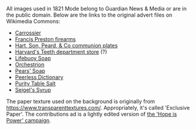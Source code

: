 All images used in 1821 Mode belong to Guardian News & Media or are in the public domain. Below are the links to the original advert files on Wikimedia Commons:

* [Carrossier](https://www.flickr.com/photos/britishlibrary/11076263906/)
* [Francis Preston firearms](https://commons.wikimedia.org/wiki/File:Francis_preston_engineer,_armaments,_manchester_1863.jpg)
* [Hart, Son, Peard, & Co communion plates](https://commons.wikimedia.org/wiki/File:Hart,_Son,_Peard_%26_Co_Ltd._advertisement.jpg)
* [Harvard's Teeth department store](https://commons.wikimedia.org/wiki/File:Harvard%27s_Teeth,_272_Oxford_Circus,_London._Advertisment_Wellcome_L0034862.jpg) (?)
* [Lifebuoy Soap](https://commons.wikimedia.org/wiki/File:Animal_Life_and_the_World_of_Nature;_A_magazine_of_Natural_History_(1903)_(17578947503).jpg)
* [Orchestrion](https://commons.wikimedia.org/wiki/File:Thinktank_Birmingham_-_Mukle(2).jpg)
* [Pears' Soap](https://commons.wikimedia.org/wiki/File:The_Gardeners%27_chronicle_-_a_weekly_illustrated_journal_of_horticulture_and_allied_subjects_(1889)_(14779772251).jpg)
* [Peerless Dictionary](https://commons.wikimedia.org/wiki/File:The_American_garden_(1881)_(17962441960).jpg)
* [Purity Table Salt](https://commons.wikimedia.org/wiki/File:Canadian_grocer_January-March_1917_(1917)_(14764077375).jpg)
* [Seigel's Syrup](https://commons.wikimedia.org/wiki/File:Image_taken_from_page_243_of_%27Thrilling_Life_Stories_for_the_Masses%27_(11219534786).jpg)

The paper texture used on the background is originally from https://www.transparenttextures.com/. Appropriately, it's called 'Exclusive Paper'. The contributions ad is a lightly edited version of [the 'Hope is Power' campaign](https://www.theguardian.com/info/ng-interactive/2019/sep/23/hope-is-power).  
